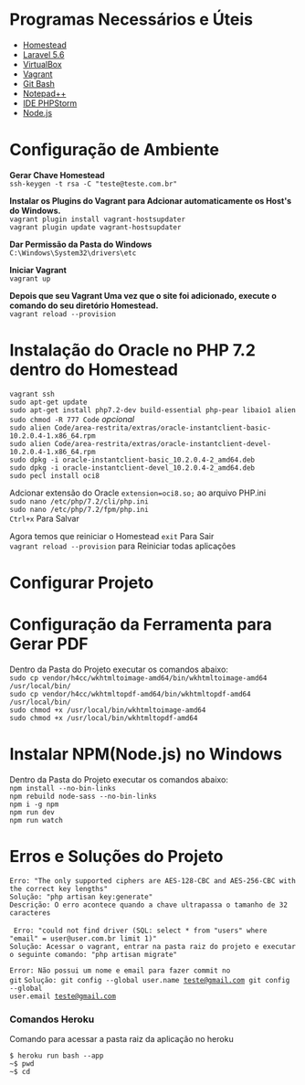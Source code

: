 
<h1>Programas Necessários e Úteis</h1>
<ul>
    <li><a href="https://laravel.com/docs/5.6/homestead">Homestead</a></li>
    <li><a href="https://laravel.com/docs/5.6">Laravel 5.6</a></li>
    <li><a href="https://www.virtualbox.org/">VirtualBox</a></li>
    <li><a href="https://www.vagrantup.com/">Vagrant</a></li>
    <li><a href="https://git-scm.com/">Git Bash</a></li>
    <li><a href="https://notepad-plus-plus.org/download/v7.5.6.html">Notepad++</a></li>
    <li><a href="https://www.jetbrains.com/phpstorm/">IDE PHPStorm</a></li>
    <li><a href="https://nodejs.org/en/download/">Node.js</a></li>
</ul>
<h1>Configuração de Ambiente</h1>
<p><strong>Gerar Chave Homestead</strong><br>
    <code>ssh-keygen -t rsa -C "teste@teste.com.br"</code>
</p>

<p><strong>Instalar os Plugins do Vagrant para Adcionar automaticamente os Host's do Windows.</strong><br>
    <code>vagrant plugin install vagrant-hostsupdater</code><br>
    <code>vagrant plugin update vagrant-hostsupdater</code>
</p>

<p><strong>Dar Permissão da Pasta do Windows</strong><br>
    <code>C:\Windows\System32\drivers\etc</code>
</p>

<p><strong>Iniciar Vagrant</strong><br>
    <code>vagrant up</code>
</p>

<p><strong>Depois que seu Vagrant Uma vez que o site foi adicionado, execute o comando do seu diretório
    Homestead.</strong><br>
    <code>vagrant reload --provision</code>
</p>

<h1>Instalação do Oracle no PHP 7.2 dentro do Homestead</h1>
<p><code>vagrant ssh</code><br>
    <code>sudo apt-get update</code><br>
    <code>sudo apt-get install php7.2-dev build-essential php-pear libaio1 alien</code><br>
    <code>sudo chmod -R 777 Code</code> <em>opcional</em><br>
    <code>sudo alien Code/area-restrita/extras/oracle-instantclient-basic-10.2.0.4-1.x86_64.rpm</code><br>
    <code>sudo alien Code/area-restrita/extras/oracle-instantclient-devel-10.2.0.4-1.x86_64.rpm</code><br>
    <code>sudo dpkg -i oracle-instantclient-basic_10.2.0.4-2_amd64.deb</code><br>
    <code>sudo dpkg -i oracle-instantclient-devel_10.2.0.4-2_amd64.deb</code><br>
    <code>sudo pecl install oci8</code></p>

<p>Adcionar extensão do Oracle <code>extension=oci8.so;</code> ao arquivo PHP.ini<br>
    <code>sudo nano /etc/php/7.2/cli/php.ini</code><br>
    <code>sudo nano /etc/php/7.2/fpm/php.ini</code><br>
    <code>Ctrl+x</code> Para Salvar</p>

<p>Agora temos que reiniciar o Homestead
    <code>exit</code> Para Sair<br>
    <code>vagrant reload --provision</code> para Reiniciar todas aplicações</p>


<h1>Configurar Projeto</h1>
<p></p>


<h1>Configuração da Ferramenta para Gerar PDF</h1>
<p>Dentro da Pasta do Projeto executar os comandos abaixo:<br>
    <code>sudo cp vendor/h4cc/wkhtmltoimage-amd64/bin/wkhtmltoimage-amd64 /usr/local/bin/</code><br>
    <code>sudo cp vendor/h4cc/wkhtmltopdf-amd64/bin/wkhtmltopdf-amd64 /usr/local/bin/</code><br>
    <code>sudo chmod +x /usr/local/bin/wkhtmltoimage-amd64</code><br>
    <code>sudo chmod +x /usr/local/bin/wkhtmltopdf-amd64</code><br>
</p>


<h1>Instalar NPM(Node.js) no Windows</h1>
<p>Dentro da Pasta do Projeto executar os comandos abaixo:<br>
    <code>npm install --no-bin-links</code><br>
    <code>npm rebuild node-sass --no-bin-links</code><br>
    <code>npm i -g npm</code><br>
    <code>npm run dev</code><br>
    <code>npm run watch</code><br>
</p>

<h1>Erros e Soluções do Projeto</h1>
<p>
<code>Erro: "The only supported ciphers are AES-128-CBC and AES-256-CBC with the correct key lengths" </code>
<br>
<code>Solução: "php artisan key:generate" </code>
<br>
<code>Descrição: O erro acontece quando a chave ultrapassa o tamanho de 32 caracteres</code>
<br>
<br>
<code> Erro: "could not find driver (SQL: select * from "users" where "email" = user@user.com.br limit 1)"</code>
<br>
<code>Solução: Acessar o vagrant, entrar na pasta raiz do projeto e executar o seguinte comando: "php artisan migrate"</code>
<br>

<code>Error: Não possui um nome e email para fazer commit no git</code>
<code>Solução: git config --global user.name teste@gmail.com
               git config --global user.email teste@gmail.com
</code>
<h3>Comandos Heroku</h3>
<p>Comando para acessar a pasta raiz da aplicação no heroku</p>
<code>$ heroku run bash --app <appName>
~$ pwd
~$ cd <path to images folder></code>
</p>
